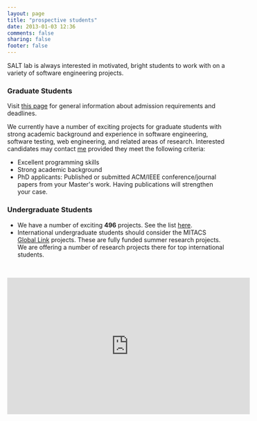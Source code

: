 ```yaml
---
layout: page
title: "prospective students"
date: 2013-01-03 12:36
comments: false
sharing: false
footer: false
---
```


<p>
	SALT lab is always interested in motivated, bright students to work with on a variety of software engineering projects.</p>
<h3>
	Graduate Students</h3>
<p>
	Visit <a href="http://www.ece.ubc.ca/admissions/graduate">this page</a> for general information about admission requirements and deadlines.</p>
<p>
	We currently have a number of exciting projects for graduate students with strong academic background and experience in software engineering, software testing, web engineering, and related areas of research. Interested candidates may contact <a href="http://www.ece.ubc.ca/~amesbah/">me</a> provided they meet the following criteria:</p>
<ul>
	<li>
		Excellent programming skills</li>
	<li>
		Strong academic background</li>
	<li>
		PhD applicants: Published or submitted ACM/IEEE conference/journal papers from your Master&#39;s work. Having publications will strengthen your case.</li>
</ul>
<h3>
	Undergraduate Students</h3>
<ul>
	<li>
		We have a number of exciting <strong>496</strong> projects. See the list <a href="/prospectivestudents/496.html">here</a>.</li>
	<li>
		International undergraduate students should consider the MITACS <a href="http://www.mitacs.ca/globalink">Global Link</a> projects. These are fully funded summer research projects. We are offering a number of research projects there for top international students.</li>
</ul>
<p>
	&nbsp;</p>
<center>
	<iframe allowfullscreen="" frameborder="0" height="315" src="http://www.youtube.com/embed/PCgUM1jKtdg" width="560"></iframe></center>

